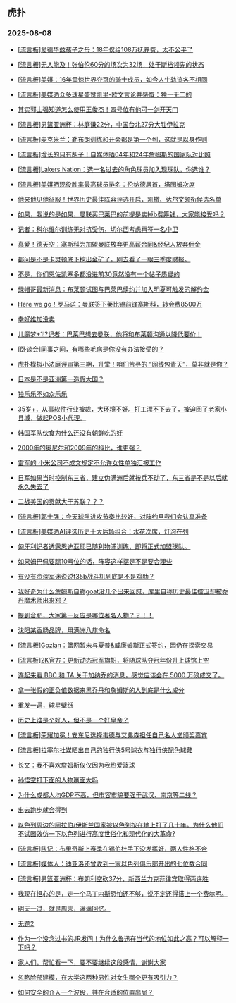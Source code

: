 ## 虎扑 
### 2025-08-08

+ [[流言板]爱德华兹孩子之母：18年仅给108万抚养费，太不公平了](https://bbs.hupu.com/634178982.html)

+ [[流言板]无人能及！张伯伦60分的场次为32场，处于断档领先的状态](https://bbs.hupu.com/634179645.html)

+ [[流言板]美媒：16年震惊世界夺冠的骑士成员，如今人生轨迹各不相同](https://bbs.hupu.com/634182915.html)

+ [[流言板]美媒晒众多球星盛赞凯里-欧文言论并感慨：独一无二的](https://bbs.hupu.com/634181515.html)

+ [其实郭士强知道怎么使用王俊杰！四号位有他可一剑开天门](https://bbs.hupu.com/634181079.html)

+ [[流言板]男篮亚洲杯：林庭谦22分，中国台北27分大胜伊拉克](https://bbs.hupu.com/634180448.html)

+ [[流言板]麦克米兰：勒布朗训练和开会都是第一个到，这就是以身作则](https://bbs.hupu.com/634183463.html)

+ [[流言板]增长的只有胡子！自媒体晒04年和24年詹姆斯的国家队对比照](https://bbs.hupu.com/634180203.html)

+ [[流言板]Lakers Nation：选一名过去的角色球员加入现球队，你选谁？](https://bbs.hupu.com/634178696.html)

+ [[流言板]美媒晒现役胜率最高球员排名：伦纳德居首，塔图姆次席](https://bbs.hupu.com/634183216.html)

+ [他来他见他征服！世界历史最佳阵容评选开启，凯撒、达尔文领衔候选名单](https://bbs.hupu.com/634174766.html)

+ [如果，我说的是如果，曼联买巴莱巴的前提是卖掉b费筹钱，大家能接受吗？](https://bbs.hupu.com/634179754.html)

+ [记者：科尔维尔训练无对抗受伤，切尔西考虑再签一名中卫](https://bbs.hupu.com/634177124.html)

+ [真爱！德天空：塞斯科为加盟曼联放弃更高薪合同&amp;经纪人放弃佣金](https://bbs.hupu.com/634182662.html)

+ [都问是不是卡灵顿底下挖出金矿了，刚去看了一眼三季度财报。](https://bbs.hupu.com/634180458.html)

+ [不是，你们恩佐凯塞多都没进前30竟然没有一个帖子质疑的](https://bbs.hupu.com/634181853.html)

+ [绿帽哥最新消息：布莱顿试图与巴莱巴续约并加入明夏可触发的解约金](https://bbs.hupu.com/634176623.html)

+ [Here we go！罗马诺：曼联签下莱比锡前锋塞斯科，转会费8500万](https://bbs.hupu.com/634182075.html)

+ [幸好维加没卖](https://bbs.hupu.com/634177342.html)

+ [儿魔梦+1⁉️记者：巴莱巴想去曼联，他将和布莱顿沟通以降低要价！](https://bbs.hupu.com/634177945.html)

+ [[卧谈会]同事之间，有哪些毛病是你没有办法接受的？](https://bbs.hupu.com/634180542.html)

+ [虎扑模拟小法庭评审第三期，升堂！咱们苦寻的 “网线包青天”，莫非就是你？](https://bbs.hupu.com/634179647.html)

+ [日本是不是亚洲第一造假大国？](https://bbs.hupu.com/634178622.html)

+ [独乐乐不如众乐乐](https://bbs.hupu.com/634178632.html)

+ [35岁+，从事软件行业被裁，大环境不好。打工漂不下去了，被迫回了老家小县城，做起POS小代理。](https://bbs.hupu.com/634180334.html)

+ [韩国军队伙食为什么还没有朝鲜吃的好](https://bbs.hupu.com/634179452.html)

+ [2000年的奥尼尔和2009年的科比，谁更强？](https://bbs.hupu.com/634179227.html)

+ [雷军的  小米公司不成文规定不允许女性单独汇报工作 ](https://bbs.hupu.com/634178956.html)

+ [日军如果当时控制东三省，建立伪满洲后就按兵不动了，东三省是不是以后就永久失去了](https://bbs.hupu.com/634180615.html)

+ [二战美国的贡献大于苏联？？？](https://bbs.hupu.com/634178665.html)

+ [[流言板]郭士强：今天球队进攻节奏比较好，对阵约旦我们会认真准备](https://bbs.hupu.com/634179259.html)

+ [[流言板]美媒晒AI评选历史十大后场组合：水花次席，灯泡在列](https://bbs.hupu.com/634182097.html)

+ [匈牙利记者透露恩迪亚耶已随利物浦训练，即将正式加盟球队。](https://bbs.hupu.com/634180439.html)

+ [如果姆巴佩要踢10号位的话，阵容这样摆是不是要合理些](https://bbs.hupu.com/634174748.html)

+ [有没有资深军迷说说f35b战斗机到底是不是鸡肋？](https://bbs.hupu.com/634181424.html)

+ [我好奇为什么詹姆斯自称goat没几个出来回怼，库里自称历史最佳控卫却被乔丹魔术师出来怼？](https://bbs.hupu.com/634180506.html)

+ [提到合肥，大家第一反应是哪位著名人物？？！！](https://bbs.hupu.com/634181137.html)

+ [沈阳某香肠品牌，用满洲八旗命名](https://bbs.hupu.com/634182293.html)

+ [[流言板]Gozlan：篮网暂未与夏普&amp;威廉姆斯正式签约，因仍在探索交易](https://bbs.hupu.com/634183587.html)

+ [[流言板]2K官方：更新动态冠军旗帜，将随球队夺冠年份升上球馆上空](https://bbs.hupu.com/634183136.html)

+ [连起来看 BBC 和 TA 关于加纳乔的消息，感觉应该会在 5000 万磅成交了。](https://bbs.hupu.com/634183608.html)

+ [拿一张假的正负值数据来黑乔丹和詹姆斯的人到底是什么成分](https://bbs.hupu.com/634181160.html)

+ [重发一遍，球星壁纸](https://bbs.hupu.com/634183498.html)

+ [历史上谁是个好人，但不是一个好皇帝？](https://bbs.hupu.com/634183119.html)

+ [[流言板]荣耀加冕！安东尼选择韦德与艾弗森担任自己名人堂颁奖嘉宾](https://bbs.hupu.com/634185081.html)

+ [[流言板]拉塞尔社媒晒出自己的独行侠5号球衣与独行侠配色球鞋](https://bbs.hupu.com/634183244.html)

+ [长文：我不喜欢詹姆斯仅仅因为我热爱篮球](https://bbs.hupu.com/634182723.html)

+ [孙悟空打下面的人物赢面大吗](https://bbs.hupu.com/634181908.html)

+ [为什么成都人均GDP不高，但市容市貌要强于武汉、南京等二线？](https://bbs.hupu.com/634181025.html)

+ [出去跑步就会得到](https://bbs.hupu.com/634183624.html)

+ [以色列周边的阿拉伯/伊斯兰国家被以色列按在地上打了几十年。为什么他们不试图效仿一下以色列进行高度世俗化和现代化的大革命?](https://bbs.hupu.com/634182106.html)

+ [[流言板]队记：布里奇斯上赛季在锡伯杜手下没发挥好，两人性格不合](https://bbs.hupu.com/634183184.html)

+ [[流言板]媒体人：迪亚洛还曾收到一家以色列俱乐部开出的七位数合同](https://bbs.hupu.com/634182388.html)

+ [[流言板]男篮亚洲杯：布朗利空砍37分，新西兰力克菲律宾取得两连胜](https://bbs.hupu.com/634184439.html)

+ [我现在担心的是，走一个马丁内斯恐怕还不够，说不定还得搭上一个费尔明。](https://bbs.hupu.com/634184926.html)

+ [明天一过，就是周末，满满回忆。](https://bbs.hupu.com/634183629.html)

+ [无题2](https://bbs.hupu.com/634182957.html)

+ [作为一个没念过书的JR发问！为什么鲁迅在当代的地位如此之高？可以解释一下吗？](https://bbs.hupu.com/634183295.html)

+ [家人们，帮忙看一下，要不要继续这段感情，谢谢大家](https://bbs.hupu.com/634183040.html)

+ [忽略脸部建模，在大学这两种男性对女生哪个更有吸引力？](https://bbs.hupu.com/634183805.html)

+ [如何安全的介入一个波段，并在合适的位置出局？](https://bbs.hupu.com/634183265.html)

